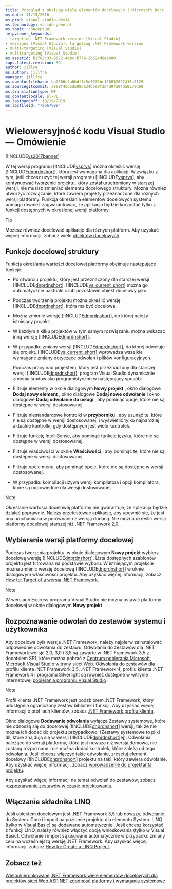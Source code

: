 ```yaml
---
title: Przegląd z obsługą wiele elementów docelowych | Microsoft Docs
ms.date: 11/15/2016
ms.prod: visual-studio-dev14
ms.technology: vs-ide-general
ms.topic: conceptual
helpviewer_keywords:
- targeting .NET Framework version [Visual Studio]
- versions [Visual Studio], targeting .NET Framework version
- multi-targeting [Visual Studio]
- multitargeting [Visual Studio]
ms.assetid: b1702c33-0672-4ebc-b779-2b324d6ea880
caps.latest.revision: 39
author: jillre
ms.author: jillfra
manager: jillfra
ms.openlocfilehash: ba7566e4a6bdffc5e7075bc138832097415a7129
ms.sourcegitcommit: a8e8f4bd5d508da34bbe9f2d4d9fa94da0539de0
ms.translationtype: MT
ms.contentlocale: pl-PL
ms.lasthandoff: 10/19/2019
ms.locfileid: "72667099"
---
```

# <a name="visual-studio-multi-targeting-overview"></a>Wielowersyjność kodu Visual Studio ― Omówienie
[!INCLUDE[vs2017banner](../includes/vs2017banner.md)]

W tej wersji programu [!INCLUDE[vsprvs](../includes/vsprvs-md.md)] można określić wersję [!INCLUDE[dnprdnshort](../includes/dnprdnshort-md.md)], która jest wymagana dla aplikacji. W związku z tym, jeśli chcesz użyć tej wersji programu [!INCLUDE[vsprvs](../includes/vsprvs-md.md)], aby kontynuować tworzenie projektu, który został uruchomiony w starszej wersji, nie musisz zmieniać elementu docelowego struktury. Można również utworzyć rozwiązanie, które zawiera projekty przeznaczone dla różnych wersji platformy. Funkcja określania elementów docelowych systemu pomaga również zagwarantować, że aplikacja będzie korzystać tylko z funkcji dostępnych w określonej wersji platformy.

> [!TIP]
> Możesz również docelować aplikacje dla różnych platform. Aby uzyskać więcej informacji, zobacz wiele [obiektów docelowych](../msbuild/msbuild-multitargeting-overview.md)

## <a name="framework-targeting-features"></a>Funkcje docelowej struktury
 Funkcja określania wartości docelowej platformy obejmuje następujące funkcje:

- Po otwarciu projektu, który jest przeznaczony dla starszej wersji [!INCLUDE[dnprdnshort](../includes/dnprdnshort-md.md)], [!INCLUDE[vs_current_short](../includes/vs-current-short-md.md)] można go automatycznie uaktualnić lub pozostawić obiekt docelowy jako.

- Podczas tworzenia projektu można określić wersję [!INCLUDE[dnprdnshort](../includes/dnprdnshort-md.md)], która ma być docelowa.

- Można zmienić wersję [!INCLUDE[dnprdnshort](../includes/dnprdnshort-md.md)], do której należy istniejący projekt.

- W każdym z kilku projektów w tym samym rozwiązaniu można wskazać inną wersję [!INCLUDE[dnprdnshort](../includes/dnprdnshort-md.md)].

- W przypadku zmiany wersji [!INCLUDE[dnprdnshort](../includes/dnprdnshort-md.md)], do której odwołuje się projekt, [!INCLUDE[vs_current_short](../includes/vs-current-short-md.md)] wprowadza wszelkie wymagane zmiany dotyczące odwołań i plików konfiguracyjnych.

  Podczas pracy nad projektem, który jest przeznaczony dla starszej wersji [!INCLUDE[dnprdnshort](../includes/dnprdnshort-md.md)], program Visual Studio dynamicznie zmienia środowisko programistyczne w następujący sposób:

- Filtruje elementy w oknie dialogowym **Nowy projekt** , okno dialogowe **Dodaj nowy element** , okno dialogowe **Dodaj nowe odwołanie** i okno dialogowe **Dodaj odwołanie do usługi** , aby pominąć opcje, które nie są dostępne w wersji dostosowanej.

- Filtruje niestandardowe kontrolki w **przyborniku** , aby usunąć te, które nie są dostępne w wersji dostosowanej, i wyświetlić tylko najbardziej aktualne kontrolki, gdy dostępnych jest wiele kontrolek.

- Filtruje funkcję IntelliSense, aby pominąć funkcje języka, które nie są dostępne w wersji dostosowanej.

- Filtruje właściwości w oknie **Właściwości** , aby pominąć te, które nie są dostępne w wersji dostosowanej.

- Filtruje opcje menu, aby pominąć opcje, które nie są dostępne w wersji dostosowanej.

- W przypadku kompilacji używa wersji kompilatora i opcji kompilatora, które są odpowiednie dla wersji dostosowanej.

> [!NOTE]
> Określanie wartości docelowej platformy nie gwarantuje, że aplikacja będzie działać poprawnie. Należy przetestować aplikację, aby upewnić się, że jest ona uruchamiana w porównaniu z wersją dodaną. Nie można określić wersji platformy docelowej starszej niż .NET Framework 2,0.

## <a name="selecting-a-target-framework-version"></a>Wybieranie wersji platformy docelowej
 Podczas tworzenia projektu, w oknie dialogowym **Nowy projekt** wybierz docelową wersję [!INCLUDE[dnprdnshort](../includes/dnprdnshort-md.md)]. Lista dostępnych szablonów projektu jest filtrowana na podstawie wyboru. W istniejącym projekcie można zmienić wersję docelową [!INCLUDE[dnprdnshort](../includes/dnprdnshort-md.md)] w oknie dialogowym właściwości projektu. Aby uzyskać więcej informacji, zobacz [How to: Target of a wersja .NET Framework](../ide/how-to-target-a-version-of-the-dotnet-framework.md).

> [!NOTE]
> W wersjach Express programu Visual Studio nie można ustawić platformy docelowej w oknie dialogowym **Nowy projekt** .

## <a name="resolving-system-and-user-assembly-references"></a>Rozpoznawanie odwołań do zestawów systemu i użytkownika
 Aby docelowa była wersja .NET Framework, należy najpierw zainstalować odpowiednie odwołania do zestawu. Odwołania do zestawów dla .NET Framework wersje 2,0, 3,0 i 3,5 są zawarte w .NET Framework 3,5 z dodatkiem SP1, które można pobrać z [Centrum pobierania Microsoft, Microsoft Visual Studio](https://www.microsoft.com/download/details.aspx?id=25150) witryny sieci Web. Odwołania do zestawów dla profilu klienta .NET Framework 3,5, .NET Framework 4, profilu klienta .NET Framework 4 i programu Silverlight są również dostępne w witrynie internetowej [pobierania programu Visual Studio](http://go.microsoft.com/fwlink/?LinkId=179687) .

> [!NOTE]
> Profil klienta .NET Framework jest podzbiorem .NET Framework, który udostępnia ograniczony zestaw bibliotek i funkcji. Aby uzyskać więcej informacji o profilach klientów, zobacz [.NET Framework profilu klienta](https://msdn.microsoft.com/library/f0219919-1f02-4588-8704-327a62fd91f1).

 Okno dialogowe **Dodawanie odwołania** wyłącza Zestawy systemowe, które nie odnoszą się do docelowej [!INCLUDE[dnprdnshort](../includes/dnprdnshort-md.md)] wersji, tak że nie można ich dodać do projektu przypadkowo. (Zestawy systemowe to pliki dll, które znajdują się w wersji [!INCLUDE[dnprdnshort](../includes/dnprdnshort-md.md)]ej). Odwołania należące do wersji platformy, która jest nowsza niż wersja domowa, nie zostaną rozpoznane i nie można dodać kontrolek, które zależą od tego odwołania. Jeśli chcesz włączyć takie odwołanie, zresetuj element docelowy [!INCLUDE[dnprdnshort](../includes/dnprdnshort-md.md)] projektu na taki, który zawiera odwołanie.  Aby uzyskać więcej informacji, zobacz [wprowadzenie do projektanta projektu](https://msdn.microsoft.com/898dd854-c98d-430c-ba1b-a913ce3c73d7).

 Aby uzyskać więcej informacji na temat odwołań do zestawów, zobacz [rozpoznawanie zestawów w czasie projektowania](../msbuild/resolving-assemblies-at-design-time.md).

## <a name="enabling-linq"></a>Włączanie składnika LINQ
 Jeśli obiektem docelowym jest .NET Framework 3,5 lub nowszy, odwołanie do System. Core i import na poziomie projektu dla elementu System. LINQ (tylko w Visual Basic) są dodawane automatycznie. Jeśli chcesz korzystać z funkcji LINQ, należy również włączyć opcję wnioskowania (tylko w Visual Basic). Odwołanie i import są usuwane automatycznie w przypadku zmiany celu na wcześniejszą wersję .NET Framework. Aby uzyskać więcej informacji, zobacz [How to: Create a LINQ Project](https://msdn.microsoft.com/library/a929e653-09a3-44be-881f-68ca33f192b2).

## <a name="see-also"></a>Zobacz też
[Wieloukierunkowane](../msbuild/msbuild-multitargeting-overview.md) 
[.NET Framework wiele elementów docelowych dla projektów sieci Web ASP.NET](https://msdn.microsoft.com/library/8b8145a9-62f6-4fc4-8a83-47b0487cbe76) 
[zgodność platformy i wymagania systemowe](/visualstudio/productinfo/vs2015-compatibility-vs)
